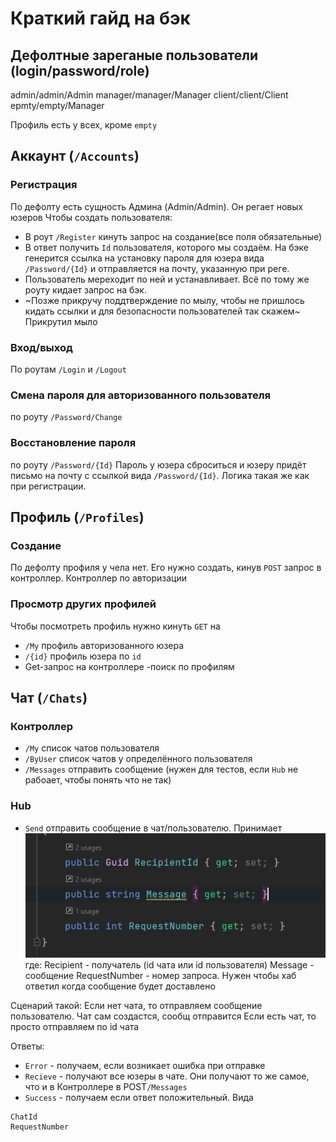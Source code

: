 # Краткий гайд на бэк

## Дефолтные зареганые пользователи (login/password/role)
admin/admin/Admin
manager/manager/Manager
client/client/Client
epmty/empty/Manager

Профиль есть у всех, кроме `empty`

## Аккаунт (`/Accounts`)

### Регистрация

По дефолту есть сущность Админа (Admin/Admin).
Он регает новых юзеров
Чтобы создать пользователя:
- В роут `/Register` кинуть запрос на создание(все поля обязательные)
- В ответ получить `Id` пользователя, которого мы создаём. На бэке генерится ссылка на установку пароля для юзера вида 
`/Password/{Id}` и отправляется на почту, указанную при реге.
- Пользователь мереходит по ней и устанавливает. Всё по тому же роуту кидает запрос на бэк.
- ~Позже прикручу поддтверждение по мылу, чтобы не пришлось кидать ссылки и для безопасности пользователей так скажем~ Прикрутил мыло

### Вход/выход
По роутам `/Login` и `/Logout`

### Смена пароля для авторизованного пользователя
по роуту `/Password/Change`

### Восстановление пароля
по роуту `/Password/{Id}`
Пароль у юзера сброситься и юзеру придёт письмо на почту с ссылкой вида `/Password/{Id}`. Логика такая же как при регистрации.


## Профиль (`/Profiles`)

### Создание

По дефолту профиля у чела нет. Его нужно создать, кинув `POST` запрос в контроллер. Контроллер по авторизации

### Просмотр других профилей

Чтобы посмотреть профиль нужно кинуть `GET` на
- `/My` профиль авторизованного юзера
- `/{id}` профиль юзера по `id`
- Get-запрос на контроллере -поиск по профилям


## Чат (`/Chats`)

### Контроллер 
- `/My` список чатов пользователя
- `/ByUser` список чатов у определённого пользователя
- `/Messages` отправить сообщение (нужен для тестов, если `Hub` не рабоает, чтобы понять что не так)

### Hub
- `Send` отправить сообщение в чат/пользователю. 
Принимает 
![Alt text](image.png)
где:
Recipient - получатель (id чата или id пользователя)
Message - сообщение 
RequestNumber - номер запроса. Нужен чтобы хаб ответил когда сообщение будет доставлено

Сценарий такой:
Если нет чата, то отправляем сообщение пользователю. Чат сам создастся, сообщ отправится
Если есть чат, то просто отправляем по id чата

Ответы:
- `Error` - получаем, если возникает ошибка при отправке
- `Recieve` - получают все юзеры в чате. Они получают то же самое, что и в Контроллере в POST`/Messages` 
- `Success` - получаем если ответ положительный. Вида 
```
ChatId
RequestNumber
```